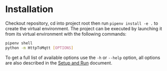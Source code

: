 # Installation
Checkout repository, cd into project root then run `pipenv install -e .` to
create the virtual environment. The project can be executed by launching
it from its virtual environment with the following commands:
```bash
pipenv shell
python -m HttpToMqtt [OPTIONS]
```
To get a full list of available options use the `-h` or `--help` option, all 
options are also described in the [Setup and Run](./execution.md) document.
